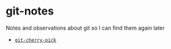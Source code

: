 # git-notes
Notes and observations about git so I can find them again later

- [`git-cherry-pick`](./git-cherry-pick.md)


